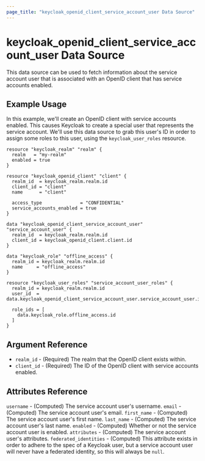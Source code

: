 ```yaml
---
page_title: "keycloak_openid_client_service_account_user Data Source"
---
```


# keycloak\_openid\_client\_service\_account\_user Data Source

This data source can be used to fetch information about the service account user that is associated with an OpenID client
that has service accounts enabled.

## Example Usage

In this example, we'll create an OpenID client with service accounts enabled. This causes Keycloak to create a special user
that represents the service account. We'll use this data source to grab this user's ID in order to assign some roles to this
user, using the `keycloak_user_roles` resource.

```hcl
resource "keycloak_realm" "realm" {
  realm   = "my-realm"
  enabled = true
}

resource "keycloak_openid_client" "client" {
  realm_id  = keycloak_realm.realm.id
  client_id = "client"
  name      = "client"

  access_type              = "CONFIDENTIAL"
  service_accounts_enabled = true
}

data "keycloak_openid_client_service_account_user" "service_account_user" {
  realm_id  = keycloak_realm.realm.id
  client_id = keycloak_openid_client.client.id
}

data "keycloak_role" "offline_access" {
  realm_id = keycloak_realm.realm.id
  name     = "offline_access"
}

resource "keycloak_user_roles" "service_account_user_roles" {
  realm_id = keycloak_realm.realm.id
  user_id  = data.keycloak_openid_client_service_account_user.service_account_user.id

  role_ids = [
    data.keycloak_role.offline_access.id
  ]
}
```

## Argument Reference

- `realm_id` - (Required) The realm that the OpenID client exists within.
- `client_id` - (Required) The ID of the OpenID client with service accounts enabled.

## Attributes Reference

`username` - (Computed) The service account user's username.
`email` - (Computed) The service account user's email.
`first_name` - (Computed) The service account user's first name.
`last_name` - (Computed) The service account user's last name.
`enabled` - (Computed) Whether or not the service account user is enabled.
`attributes` - (Computed) The service account user's attributes.
`federated_identities` - (Computed) This attribute exists in order to adhere to the spec of a Keycloak user, but a service account user will never have a federated identity, so this will always be `null`.
